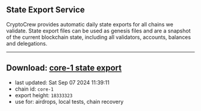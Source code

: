 ## State Export Service
CryptoCrew provides automatic daily state exports for all chains we validate. State export files can be used as genesis files and are a snapshot of the current blockchain state, including all validators, accounts, balances and delegations.

---
**Download: [core-1 state export](https://dl-eu2.ccvalidators.com/SERVICE/persistence/core-1_export_18333323.json)**
---

- last updated: Sat Sep 07 2024 11:39:11
- chain id: `core-1`
- export height: `18333323`
- use for: airdrops, local tests, chain recovery
